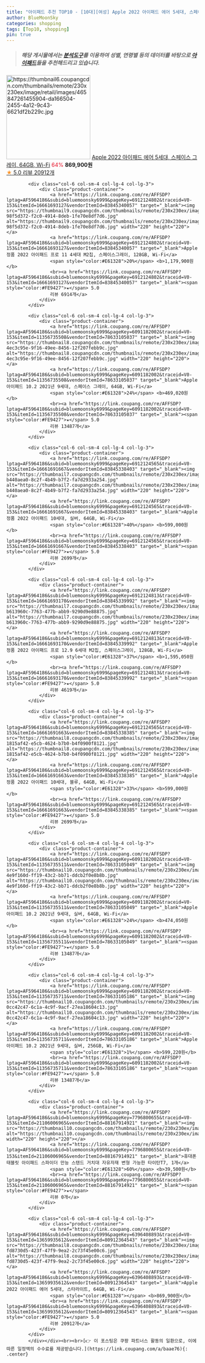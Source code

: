 ```yaml
---
title: "아이패드 추천 TOP10 - [10대][여성] Apple 2022 아이패드 에어 5세대, 스페이스 그레이, 64GB, Wi-Fi"
author: BlueMoonSky
categories: shopping
tags: [Top10, shopping]
pin: true
---
```


> ##### 해당 게시물에서는 [**분석도구**](https://itemscout.io/)를 이용하여 **성별**, **연령별** 등의 데이터를 바탕으로 [**아이패드**](https://link.coupang.com/a/baae76)들을 추천해드리고 있습니다.
<div class="container"><div class="row">
            <div class="col-6 col-sm-4 col-lg-4 col-lg-3">
                <div class="product-container">
                    <a href="https://link.coupang.com/re/AFFSDP?lptag=AF5964186&subid=bluemoonsky6999&pageKey=6396408893&traceid=V0-153&itemId=13659935609&vendorItemId=80912364508" target="_blank"><img src="https://thumbnail6.coupangcdn.com/thumbnails/remote/230x230ex/image/retail/images/465847261455904-da166504-2455-4a12-9c43-6621df2b229c.jpg" alt="https://thumbnail6.coupangcdn.com/thumbnails/remote/230x230ex/image/retail/images/465847261455904-da166504-2455-4a12-9c43-6621df2b229c.jpg" width="220" height="220"></a>
                    <a href="https://link.coupang.com/re/AFFSDP?lptag=AF5964186&subid=bluemoonsky6999&pageKey=6396408893&traceid=V0-153&itemId=13659935609&vendorItemId=80912364508" target="_blank">Apple 2022 아이패드 에어 5세대, 스페이스 그레이, 64GB, Wi-Fi</a>
                    <span style="color:#E61328">64%</span> <b>869,900원</b>
                    <br><a href="https://link.coupang.com/re/AFFSDP?lptag=AF5964186&subid=bluemoonsky6999&pageKey=6396408893&traceid=V0-153&itemId=13659935609&vendorItemId=80912364508" target="_blank"><span style="color:#FE9427">★</span> 5.0
                    리뷰 20912개</a>
                </div>
            </div>
            
            <div class="col-6 col-sm-4 col-lg-4 col-lg-3">
                <div class="product-container">
                    <a href="https://link.coupang.com/re/AFFSDP?lptag=AF5964186&subid=bluemoonsky6999&pageKey=6912124802&traceid=V0-153&itemId=16661693127&vendorItemId=83845340057" target="_blank"><img src="https://thumbnail9.coupangcdn.com/thumbnails/remote/230x230ex/image/retail/images/2357375067861117-98f5d372-f2c0-4914-8deb-1fe70e8df7d6.jpg" alt="https://thumbnail9.coupangcdn.com/thumbnails/remote/230x230ex/image/retail/images/2357375067861117-98f5d372-f2c0-4914-8deb-1fe70e8df7d6.jpg" width="220" height="220"></a>
                    <a href="https://link.coupang.com/re/AFFSDP?lptag=AF5964186&subid=bluemoonsky6999&pageKey=6912124802&traceid=V0-153&itemId=16661693127&vendorItemId=83845340057" target="_blank">Apple 정품 2022 아이패드 프로 11 4세대 M2칩, 스페이스그레이, 128GB, Wi-Fi</a>
                    <span style="color:#E61328">20%</span> <b>1,179,900원</b>
                    <br><a href="https://link.coupang.com/re/AFFSDP?lptag=AF5964186&subid=bluemoonsky6999&pageKey=6912124802&traceid=V0-153&itemId=16661693127&vendorItemId=83845340057" target="_blank"><span style="color:#FE9427">★</span> 5.0
                    리뷰 6914개</a>
                </div>
            </div>
            
            <div class="col-6 col-sm-4 col-lg-4 col-lg-3">
                <div class="product-container">
                    <a href="https://link.coupang.com/re/AFFSDP?lptag=AF5964186&subid=bluemoonsky6999&pageKey=6091182002&traceid=V0-153&itemId=11356735508&vendorItemId=78633105037" target="_blank"><img src="https://thumbnail8.coupangcdn.com/thumbnails/remote/230x230ex/image/retail/images/4797014531575232-4ec3c95e-9f16-49ee-8456-12f207febb9c.jpg" alt="https://thumbnail8.coupangcdn.com/thumbnails/remote/230x230ex/image/retail/images/4797014531575232-4ec3c95e-9f16-49ee-8456-12f207febb9c.jpg" width="220" height="220"></a>
                    <a href="https://link.coupang.com/re/AFFSDP?lptag=AF5964186&subid=bluemoonsky6999&pageKey=6091182002&traceid=V0-153&itemId=11356735508&vendorItemId=78633105037" target="_blank">Apple 아이패드 10.2 2021년 9세대, 스페이스 그레이, 64GB, Wi-Fi</a>
                    <span style="color:#E61328">24%</span> <b>469,020원</b>
                    <br><a href="https://link.coupang.com/re/AFFSDP?lptag=AF5964186&subid=bluemoonsky6999&pageKey=6091182002&traceid=V0-153&itemId=11356735508&vendorItemId=78633105037" target="_blank"><span style="color:#FE9427">★</span> 5.0
                    리뷰 13487개</a>
                </div>
            </div>
            
            <div class="col-6 col-sm-4 col-lg-4 col-lg-3">
                <div class="product-container">
                    <a href="https://link.coupang.com/re/AFFSDP?lptag=AF5964186&subid=bluemoonsky6999&pageKey=6912124565&traceid=V0-153&itemId=16661691667&vendorItemId=83845338403" target="_blank"><img src="https://thumbnail7.coupangcdn.com/thumbnails/remote/230x230ex/image/retail/images/1811253366753262-b440aea0-8c2f-4b49-b7f2-fa7d2933a254.jpg" alt="https://thumbnail7.coupangcdn.com/thumbnails/remote/230x230ex/image/retail/images/1811253366753262-b440aea0-8c2f-4b49-b7f2-fa7d2933a254.jpg" width="220" height="220"></a>
                    <a href="https://link.coupang.com/re/AFFSDP?lptag=AF5964186&subid=bluemoonsky6999&pageKey=6912124565&traceid=V0-153&itemId=16661691667&vendorItemId=83845338403" target="_blank">Apple 정품 2022 아이패드 10세대, 실버, 64GB, Wi-Fi</a>
                    <span style="color:#E61328">40%</span> <b>599,000원</b>
                    <br><a href="https://link.coupang.com/re/AFFSDP?lptag=AF5964186&subid=bluemoonsky6999&pageKey=6912124565&traceid=V0-153&itemId=16661691667&vendorItemId=83845338403" target="_blank"><span style="color:#FE9427">★</span> 5.0
                    리뷰 2699개</a>
                </div>
            </div>
            
            <div class="col-6 col-sm-4 col-lg-4 col-lg-3">
                <div class="product-container">
                    <a href="https://link.coupang.com/re/AFFSDP?lptag=AF5964186&subid=bluemoonsky6999&pageKey=6912124813&traceid=V0-153&itemId=16661693170&vendorItemId=83845339992" target="_blank"><img src="https://thumbnail7.coupangcdn.com/thumbnails/remote/230x230ex/image/retail/images/2361599602210266-b613960c-7763-477b-abb9-9290d9e88875.jpg" alt="https://thumbnail7.coupangcdn.com/thumbnails/remote/230x230ex/image/retail/images/2361599602210266-b613960c-7763-477b-abb9-9290d9e88875.jpg" width="220" height="220"></a>
                    <a href="https://link.coupang.com/re/AFFSDP?lptag=AF5964186&subid=bluemoonsky6999&pageKey=6912124813&traceid=V0-153&itemId=16661693170&vendorItemId=83845339992" target="_blank">Apple 정품 2022 아이패드 프로 12.9 6세대 M2칩, 스페이스그레이, 128GB, Wi-Fi</a>
                    <span style="color:#E61328">37%</span> <b>1,595,050원</b>
                    <br><a href="https://link.coupang.com/re/AFFSDP?lptag=AF5964186&subid=bluemoonsky6999&pageKey=6912124813&traceid=V0-153&itemId=16661693170&vendorItemId=83845339992" target="_blank"><span style="color:#FE9427">★</span> 5.0
                    리뷰 4619개</a>
                </div>
            </div>
            
            <div class="col-6 col-sm-4 col-lg-4 col-lg-3">
                <div class="product-container">
                    <a href="https://link.coupang.com/re/AFFSDP?lptag=AF5964186&subid=bluemoonsky6999&pageKey=6912124565&traceid=V0-153&itemId=16661691663&vendorItemId=83845338385" target="_blank"><img src="https://thumbnail8.coupangcdn.com/thumbnails/remote/230x230ex/image/retail/images/7896945556900075-1815af42-e5cb-4624-b7b0-b4f0900f8121.jpg" alt="https://thumbnail8.coupangcdn.com/thumbnails/remote/230x230ex/image/retail/images/7896945556900075-1815af42-e5cb-4624-b7b0-b4f0900f8121.jpg" width="220" height="220"></a>
                    <a href="https://link.coupang.com/re/AFFSDP?lptag=AF5964186&subid=bluemoonsky6999&pageKey=6912124565&traceid=V0-153&itemId=16661691663&vendorItemId=83845338385" target="_blank">Apple 정품 2022 아이패드 10세대, 블루, 64GB, Wi-Fi</a>
                    <span style="color:#E61328">33%</span> <b>599,000원</b>
                    <br><a href="https://link.coupang.com/re/AFFSDP?lptag=AF5964186&subid=bluemoonsky6999&pageKey=6912124565&traceid=V0-153&itemId=16661691663&vendorItemId=83845338385" target="_blank"><span style="color:#FE9427">★</span> 5.0
                    리뷰 2699개</a>
                </div>
            </div>
            
            <div class="col-6 col-sm-4 col-lg-4 col-lg-3">
                <div class="product-container">
                    <a href="https://link.coupang.com/re/AFFSDP?lptag=AF5964186&subid=bluemoonsky6999&pageKey=6091182002&traceid=V0-153&itemId=11356735511&vendorItemId=78633105049" target="_blank"><img src="https://thumbnail10.coupangcdn.com/thumbnails/remote/230x230ex/image/retail/images/4796871067591335-4e9f160d-ff19-43c2-bb71-ddcb2f0e8b8b.jpg" alt="https://thumbnail10.coupangcdn.com/thumbnails/remote/230x230ex/image/retail/images/4796871067591335-4e9f160d-ff19-43c2-bb71-ddcb2f0e8b8b.jpg" width="220" height="220"></a>
                    <a href="https://link.coupang.com/re/AFFSDP?lptag=AF5964186&subid=bluemoonsky6999&pageKey=6091182002&traceid=V0-153&itemId=11356735511&vendorItemId=78633105049" target="_blank">Apple 아이패드 10.2 2021년 9세대, 실버, 64GB, Wi-Fi</a>
                    <span style="color:#E61328">24%</span> <b>474,050원</b>
                    <br><a href="https://link.coupang.com/re/AFFSDP?lptag=AF5964186&subid=bluemoonsky6999&pageKey=6091182002&traceid=V0-153&itemId=11356735511&vendorItemId=78633105049" target="_blank"><span style="color:#FE9427">★</span> 5.0
                    리뷰 13487개</a>
                </div>
            </div>
            
            <div class="col-6 col-sm-4 col-lg-4 col-lg-3">
                <div class="product-container">
                    <a href="https://link.coupang.com/re/AFFSDP?lptag=AF5964186&subid=bluemoonsky6999&pageKey=6091182002&traceid=V0-153&itemId=11356735711&vendorItemId=78633105186" target="_blank"><img src="https://thumbnail10.coupangcdn.com/thumbnails/remote/230x230ex/image/retail/images/4326057363266664-0cc42c47-6c1a-4c9f-9acf-27ea18604c13.jpg" alt="https://thumbnail10.coupangcdn.com/thumbnails/remote/230x230ex/image/retail/images/4326057363266664-0cc42c47-6c1a-4c9f-9acf-27ea18604c13.jpg" width="220" height="220"></a>
                    <a href="https://link.coupang.com/re/AFFSDP?lptag=AF5964186&subid=bluemoonsky6999&pageKey=6091182002&traceid=V0-153&itemId=11356735711&vendorItemId=78633105186" target="_blank">Apple 아이패드 10.2 2021년 9세대, 실버, 256GB, Wi-Fi</a>
                    <span style="color:#E61328">1%</span> <b>599,220원</b>
                    <br><a href="https://link.coupang.com/re/AFFSDP?lptag=AF5964186&subid=bluemoonsky6999&pageKey=6091182002&traceid=V0-153&itemId=11356735711&vendorItemId=78633105186" target="_blank"><span style="color:#FE9427">★</span> 5.0
                    리뷰 13487개</a>
                </div>
            </div>
            
            <div class="col-6 col-sm-4 col-lg-4 col-lg-3">
                <div class="product-container">
                    <a href="https://link.coupang.com/re/AFFSDP?lptag=AF5964186&subid=bluemoonsky6999&pageKey=7796800655&traceid=V0-153&itemId=21106006965&vendorItemId=88167914921" target="_blank"><img src="https://thumbnail10.coupangcdn.com/thumbnails/remote/230x230ex/image/vendor_inventory/197d/b7cc231d64ace3231988811618c32a060ae2edaeb0db10dbc91500da76b2.jpg" alt="https://thumbnail10.coupangcdn.com/thumbnails/remote/230x230ex/image/vendor_inventory/197d/b7cc231d64ace3231988811618c32a060ae2edaeb0db10dbc91500da76b2.jpg" width="220" height="220"></a>
                    <a href="https://link.coupang.com/re/AFFSDP?lptag=AF5964186&subid=bluemoonsky6999&pageKey=7796800655&traceid=V0-153&itemId=21106006965&vendorItemId=88167914921" target="_blank">휴대폰 태블릿 아이패드 스파이더 만능 스탠드 거치대 자유자재 변형 가능한 타이탄T7, 1개</a>
                    <span style="color:#E61328">60%</span> <b>39,500원</b>
                    <br><a href="https://link.coupang.com/re/AFFSDP?lptag=AF5964186&subid=bluemoonsky6999&pageKey=7796800655&traceid=V0-153&itemId=21106006965&vendorItemId=88167914921" target="_blank"><span style="color:#FE9427">★</span> 
                    리뷰 0개</a>
                </div>
            </div>
            
            <div class="col-6 col-sm-4 col-lg-4 col-lg-3">
                <div class="product-container">
                    <a href="https://link.coupang.com/re/AFFSDP?lptag=AF5964186&subid=bluemoonsky6999&pageKey=6396408893&traceid=V0-153&itemId=13659935612&vendorItemId=80912364543" target="_blank"><img src="https://thumbnail8.coupangcdn.com/thumbnails/remote/230x230ex/image/retail/images/463533636729310-fd8730d5-423f-47f9-9ea2-2c73f45e00c6.jpg" alt="https://thumbnail8.coupangcdn.com/thumbnails/remote/230x230ex/image/retail/images/463533636729310-fd8730d5-423f-47f9-9ea2-2c73f45e00c6.jpg" width="220" height="220"></a>
                    <a href="https://link.coupang.com/re/AFFSDP?lptag=AF5964186&subid=bluemoonsky6999&pageKey=6396408893&traceid=V0-153&itemId=13659935612&vendorItemId=80912364543" target="_blank">Apple 2022 아이패드 에어 5세대, 스타라이트, 64GB, Wi-Fi</a>
                    <span style="color:#E61328"></span> <b>869,900원</b>
                    <br><a href="https://link.coupang.com/re/AFFSDP?lptag=AF5964186&subid=bluemoonsky6999&pageKey=6396408893&traceid=V0-153&itemId=13659935612&vendorItemId=80912364543" target="_blank"><span style="color:#FE9427">★</span> 5.0
                    리뷰 20912개</a>
                </div>
            </div>
            </div></div><br><br>[👉 이 포스팅은 쿠팡 파트너스 활동의 일환으로, 이에 따른 일정액의 수수료를 제공받습니다.](https://link.coupang.com/a/baae76){: .center}